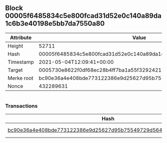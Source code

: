 ## Block 00005f6485834c5e800fcad31d52e0c140a89da1c6b3e40198e5bb7da7550a80

Attribute | Value
--- | ---
Height | 52711
Hash | 00005f6485834c5e800fcad31d52e0c140a89da1c6b3e40198e5bb7da7550a80
Timestamp | 2021-05-04T12:09:41+00:00
Target | 0005730e8622f0df68ec28b4ff7ba1a55f32924210011fd7bf11b91482ad778c
Merke root | bc90e36a4e408bde773122386e9d25627d95b75549729d5649bd207b3f466d25
Nonce | 432289631

```

```

### Transactions

Hash | Amount
--- | ---
[bc90e36a4e408bde773122386e9d25627d95b75549729d5649bd207b3f466d25](bc90e36a4e408bde773122386e9d25627d95b75549729d5649bd207b3f466d25.md) | 10.00000000 SKEPTI 
